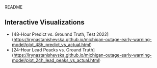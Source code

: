 README


## Interactive Visualizations 

- [48-Hour Predict vs. Grounnd Truth, Test 2022] (https://irynastanishevska.github.io/michigan-outage-early-warning-model/plot_48h_predict_vs_actual.html)
- [24-Hour Lead Peacks vs. Ground Truth] (https://irynastanishevska.github.io/michigan-outage-early-warning-model/plot_24h_lead_peaks_vs_actual.html)
